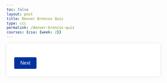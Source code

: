 ```yaml
---
toc: false
layout: post
title: Denver Broncos Quiz
type: ccc
permalink: /denver-broncos-quiz
courses: {csa: {week: 2}}
---
```


<style>

    h1 {
        margin: 0;
    }

    #quiz-container, #result-container {
        background: white;
        padding: 20px;
        border-radius: 8px;
        box-shadow: 0 0 10px rgba(0, 0, 0, 0.1);
    }

    button {
        background-color: #0033a0; /* Denver Broncos' navy blue color */
        color: white;
        border: none;
        padding: 10px 20px;
        border-radius: 4px;
        cursor: pointer;
        font-size: 16px;
        margin: 5px;
    }

    button:hover {
        background-color: #002c77;
    }

    .hidden {
        display: none;
    }

    #question-container {
        margin-bottom: 20px;
    }
</style>

<main>
    <section id="quiz-container">
        <div id="question-container">
            <!-- Questions will be added here dynamically -->
        </div>
        <button id="next-button">Next</button>
    </section>
    <section id="result-container" class="hidden">
        <h2>Quiz Results</h2>
        <p id="result-text"></p>
        <button id="restart-button">Restart Quiz</button>
    </section>
</main>

<script>
    document.addEventListener("DOMContentLoaded", function () {
        const questions = [
            {
                question: "In which year did the Denver Broncos win their first Super Bowl?",
                options: ["1997", "1998", "2000", "2015"],
                answer: "1997"
            },
            {
                question: "Who holds the record for the most career touchdown passes for the Broncos?",
                options: ["Peyton Manning", "John Elway", "Jake Plummer", "Tim Tebow"],
                answer: "Peyton Manning"
            },
            {
                question: "Which stadium is the home of the Denver Broncos?",
                options: ["Mile High Stadium", "Empower Field at Mile High", "Sports Authority Field", "Coors Field"],
                answer: "Empower Field at Mile High"
            }
        ];

        let currentQuestionIndex = 0;
        let score = 0;

        const questionContainer = document.getElementById("question-container");
        const nextButton = document.getElementById("next-button");
        const resultContainer = document.getElementById("result-container");
        const resultText = document.getElementById("result-text");
        const restartButton = document.getElementById("restart-button");

        function loadQuestion() {
            const question = questions[currentQuestionIndex];
            questionContainer.innerHTML = `
                <h2>${question.question}</h2>
                ${question.options.map((option) => `
                    <button class="option-button">${option}</button>
                `).join('')}
            `;
            document.querySelectorAll('.option-button').forEach(button => {
                button.addEventListener('click', handleOptionClick);
            });
        }

        function handleOptionClick(event) {
            const selectedAnswer = event.target.textContent;
            if (selectedAnswer === questions[currentQuestionIndex].answer) {
                score++;
            }
            currentQuestionIndex++;
            if (currentQuestionIndex < questions.length) {
                loadQuestion();
            } else {
                showResult();
            }
        }

        function showResult() {
            questionContainer.classList.add("hidden");
            resultContainer.classList.remove("hidden");
            resultText.textContent = `You scored ${score} out of ${questions.length}.`;
        }

        function restartQuiz() {
            currentQuestionIndex = 0;
            score = 0;
            questionContainer.classList.remove("hidden");
            resultContainer.classList.add("hidden");
            loadQuestion();
        }

        nextButton.addEventListener('click', loadQuestion);
        restartButton.addEventListener('click', restartQuiz);

        loadQuestion(); // Load the first question
    });
</script>